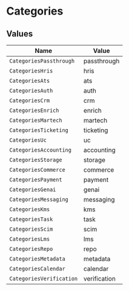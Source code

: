 # Categories


## Values

| Name                     | Value                    |
| ------------------------ | ------------------------ |
| `CategoriesPassthrough`  | passthrough              |
| `CategoriesHris`         | hris                     |
| `CategoriesAts`          | ats                      |
| `CategoriesAuth`         | auth                     |
| `CategoriesCrm`          | crm                      |
| `CategoriesEnrich`       | enrich                   |
| `CategoriesMartech`      | martech                  |
| `CategoriesTicketing`    | ticketing                |
| `CategoriesUc`           | uc                       |
| `CategoriesAccounting`   | accounting               |
| `CategoriesStorage`      | storage                  |
| `CategoriesCommerce`     | commerce                 |
| `CategoriesPayment`      | payment                  |
| `CategoriesGenai`        | genai                    |
| `CategoriesMessaging`    | messaging                |
| `CategoriesKms`          | kms                      |
| `CategoriesTask`         | task                     |
| `CategoriesScim`         | scim                     |
| `CategoriesLms`          | lms                      |
| `CategoriesRepo`         | repo                     |
| `CategoriesMetadata`     | metadata                 |
| `CategoriesCalendar`     | calendar                 |
| `CategoriesVerification` | verification             |